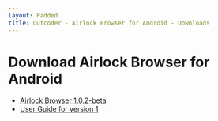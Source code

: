 ```yaml
---
layout: Padded
title: Outcoder - Airlock Browser for Android - Downloads
---
```


# Download Airlock Browser for Android

* [Airlock Browser 1.0.2-beta](https://github.com/OutcoderSoftware/AirlockBrowser/releases/download/v1.0.2-beta/com.outcoder.ibrowser.apk)  
* [User Guide for version 1](../UserGuides/V1/)